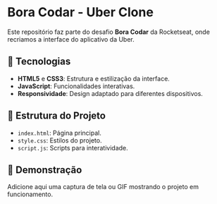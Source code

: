 # Bora Codar - Uber Clone

Este repositório faz parte do desafio **Bora Codar** da Rocketseat, onde recriamos a interface do aplicativo da Uber.

## 🚀 Tecnologias

- **HTML5** e **CSS3**: Estrutura e estilização da interface.
- **JavaScript**: Funcionalidades interativas.
- **Responsividade**: Design adaptado para diferentes dispositivos.

## 📂 Estrutura do Projeto

- `index.html`: Página principal.
- `style.css`: Estilos do projeto.
- `script.js`: Scripts para interatividade.

## 📸 Demonstração

Adicione aqui uma captura de tela ou GIF mostrando o projeto em funcionamento.